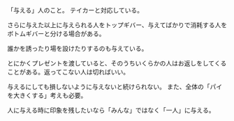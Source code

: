 「与える」人のこと。
テイカーと対応している。

さらに与えた以上に与えられる人をトップギバー、与えてばかりで消耗する人をボトムギバーと分ける場合がある。

誰かを誘ったり場を設けたりするのも与えている。

とにかくプレゼントを渡していると、そのうちいくらかの人はお返しをしてくることがある。返ってこない人は切ればいい。

与えるにしても損しないように与えないと続けられない。
また、全体の「パイを大きくする」考えも必要。

人に与える時に印象を残したいなら「みんな」ではなく「一人」に与える。
